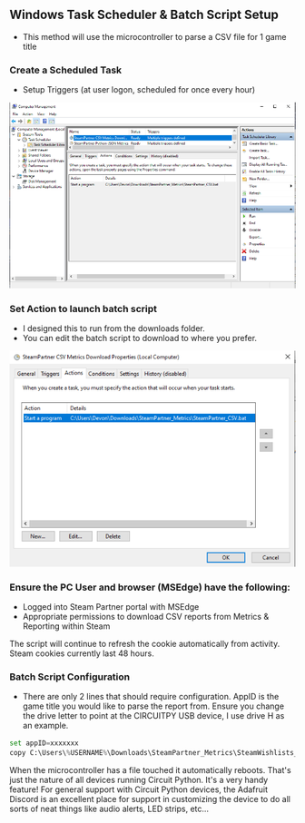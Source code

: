 ## Windows Task Scheduler & Batch Script Setup
- This method will use the microcontroller to parse a CSV file for 1 game title

### Create a Scheduled Task
- Setup Triggers (at user logon, scheduled for once every hour)

![Task Scheduler Image 1](https://raw.githubusercontent.com/DJDevon3/My_Circuit_Python_Projects/main/Boards/espressif/Adafruit%20Feather%20ESP32-S2/Steam%20Partner%20Metrics%20Display/Method1-Microcontroller_Parser/Windows/Downloads/SteamPartner_Metrics/assets/TaskScheduler1_CSV.PNG)

### Set Action to launch batch script
- I designed this to run from the downloads folder.
- You can edit the batch script to download to where you prefer.

![Task Scheduler Image 2](https://raw.githubusercontent.com/DJDevon3/My_Circuit_Python_Projects/main/Boards/espressif/Adafruit%20Feather%20ESP32-S2/Steam%20Partner%20Metrics%20Display/Method1-Microcontroller_Parser/Windows/Downloads/SteamPartner_Metrics/assets/TaskScheduler2_CSV.PNG)

### Ensure the PC User and browser (MSEdge) have the following:
- Logged into Steam Partner portal with MSEdge
- Appropriate permissions to download CSV reports from Metrics & Reporting within Steam

The script will continue to refresh the cookie automatically from activity. Steam cookies currently last 48 hours.

### Batch Script Configuration
- There are only 2 lines that should require configuration. 
AppID is the game title you would like to parse the report from.
Ensure you change the drive letter to point at the CIRCUITPY USB device, I use drive H as an example. 

```py
set appID=xxxxxxx
copy C:\Users\%USERNAME%\Downloads\SteamPartner_Metrics\SteamWishlists_GameAppID_all.csv H:\CSV\SteamWishlists_GameAppID_all.csv
```

When the microcontroller has a file touched it automatically reboots. That's just the nature of all devices running Circuit Python. It's a very handy feature! For general support with Circuit Python devices, the Adafruit Discord is an excellent place for support in customizing the device to do all sorts of neat things like audio alerts, LED strips, etc... 
